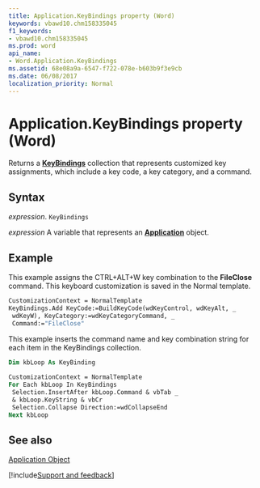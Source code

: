 ```yaml
---
title: Application.KeyBindings property (Word)
keywords: vbawd10.chm158335045
f1_keywords:
- vbawd10.chm158335045
ms.prod: word
api_name:
- Word.Application.KeyBindings
ms.assetid: 68e08a9a-6547-f722-078e-b603b9f3e9cb
ms.date: 06/08/2017
localization_priority: Normal
---
```



# Application.KeyBindings property (Word)

Returns a  **[KeyBindings](Word.keybindings.md)** collection that represents customized key assignments, which include a key code, a key category, and a command.


## Syntax

_expression_. `KeyBindings`

_expression_ A variable that represents an **[Application](Word.Application.md)** object. 


## Example

This example assigns the CTRL+ALT+W key combination to the  **FileClose** command. This keyboard customization is saved in the Normal template.


```vb
CustomizationContext = NormalTemplate 
KeyBindings.Add KeyCode:=BuildKeyCode(wdKeyControl, wdKeyAlt, _ 
 wdKeyW), KeyCategory:=wdKeyCategoryCommand, _ 
 Command:="FileClose"
```

This example inserts the command name and key combination string for each item in the KeyBindings collection.




```vb
Dim kbLoop As KeyBinding 
 
CustomizationContext = NormalTemplate 
For Each kbLoop In KeyBindings 
 Selection.InsertAfter kbLoop.Command & vbTab _ 
 & kbLoop.KeyString & vbCr 
 Selection.Collapse Direction:=wdCollapseEnd 
Next kbLoop
```


## See also


[Application Object](Word.Application.md)

[!include[Support and feedback](~/includes/feedback-boilerplate.md)]